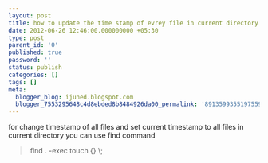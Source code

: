 ```yaml
---
layout: post
title: how to update the time stamp of evrey file in current directory
date: 2012-06-26 12:46:00.000000000 +05:30
type: post
parent_id: '0'
published: true
password: ''
status: publish
categories: []
tags: []
meta:
  blogger_blog: ijuned.blogspot.com
  blogger_7553295648c4d8ebded8b8484926da00_permalink: '8913599355197559154'
---
```

<div dir="ltr" style="text-align:left;">for change <span class="IL_AD" id="IL_AD1">timestamp<span class="IL_AD_ICON"></span></span> of all files and set current timestamp <span class="IL_AD" id="IL_AD2">to all<span class="IL_AD_ICON"></span></span> files in  current directory you can use find command </p>
<blockquote class="tr_bq"><p> find . -exec touch {} \;</p></blockquote>
</div>
